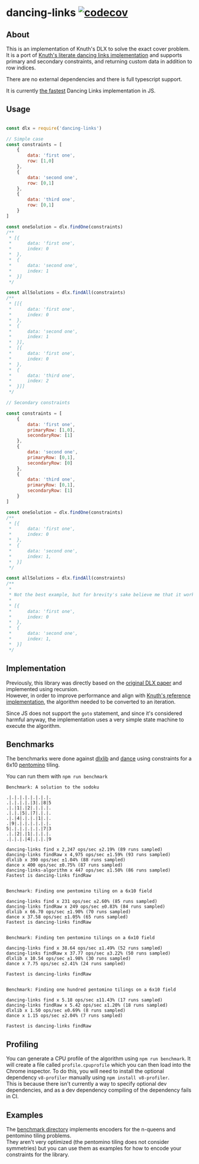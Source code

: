 # dancing-links [![codecov](https://codecov.io/gh/TimBeyer/node-dlx/branch/master/graph/badge.svg)](https://codecov.io/gh/TimBeyer/node-dlx)

## About

This is an implementation of Knuth's DLX to solve the exact cover problem.
It is a port of [Knuth's literate dancing links implementation](https://cs.stanford.edu/~knuth/programs/dance.w) and supports primary and secondary constraints, and returning custom data in addition to row indices.

There are no external dependencies and there is full typescript support.

It is currently [the fastest](#benchmarks) Dancing Links implementation in JS.

## Usage

```javascript

const dlx = require('dancing-links')

// Simple case
const constraints = [
    {
        data: 'first one',
        row: [1,0]
    },
    {
        data: 'second one',
        row: [0,1]
    },
    {
        data: 'third one',
        row: [0,1]
    }
]

const oneSolution = dlx.findOne(constraints)
/**
 * [{
 *      data: 'first one',
 *      index: 0
 *  },
 *  {
 *      data: 'second one',
 *      index: 1
 *  }]
 */

const allSolutions = dlx.findAll(constraints)
/**
 * [[{
 *      data: 'first one',
 *      index: 0
 *  },
 *  {
 *      data: 'second one',
 *      index: 1
 *  }],
 *  [{
 *      data: 'first one',
 *      index: 0
 *  },
 *  {
 *      data: 'third one',
 *      index: 2
 *  }]]
 */

// Secondary constraints

const constraints = [
    {
        data: 'first one',
        primaryRow: [1,0],
        secondaryRow: [1]
    },
    {
        data: 'second one',
        primaryRow: [0,1],
        secondaryRow: [0]
    },
    {
        data: 'third one',
        primaryRow: [0,1],
        secondaryRow: [1]
    }
]

const oneSolution = dlx.findOne(constraints)
/**
 * [{
 *      data: 'first one',
 *      index: 0
 *  },
 *  {
 *      data: 'second one',
 *      index: 1,
 *  }]
 */

const allSolutions = dlx.findAll(constraints)
/**
 * 
 * Not the best example, but for brevity's sake believe me that it works as intended.
 *
 * [{
 *      data: 'first one',
 *      index: 0
 *  },
 *  {
 *      data: 'second one',
 *      index: 1,
 *  }]
 */
```

## Implementation

Previously, this library was directly based on the [original DLX paper](https://arxiv.org/pdf/cs/0011047.pdf) and implemented using recursion.  
However, in order to improve performance and align with [Knuth's reference implementation](https://cs.stanford.edu/~knuth/programs/dance.w), the algorithm needed to be converted to an iteration.

Since JS does not support the `goto` statement, and since it's considered harmful anyway, the implementation uses a very simple state machine to execute the algorithm.


## Benchmarks

The benchmarks were done against [dlxlib](https://github.com/taylorjg/dlxlibjs) and [dance](https://github.com/wbyoung/dance) using constraints for a 6x10 [pentomino](https://en.wikipedia.org/wiki/Pentomino) tiling.

You can run them with `npm run benchmark`

```
Benchmark: A solution to the sodoku

.|.|.|.|.|.|.|.|.
.|.|.|.|.|3|.|8|5
.|.|1|.|2|.|.|.|.
.|.|.|5|.|7|.|.|.
.|.|4|.|.|.|1|.|.
.|9|.|.|.|.|.|.|.
5|.|.|.|.|.|.|7|3
.|.|2|.|1|.|.|.|.
.|.|.|.|4|.|.|.|9

dancing-links find x 2,247 ops/sec ±2.19% (89 runs sampled)
dancing-links findRaw x 4,975 ops/sec ±1.59% (93 runs sampled)
dlxlib x 390 ops/sec ±1.04% (88 runs sampled)
dance x 400 ops/sec ±0.75% (87 runs sampled)
dancing-links-algorithm x 447 ops/sec ±1.50% (86 runs sampled)
Fastest is dancing-links findRaw


Benchmark: Finding one pentomino tiling on a 6x10 field

dancing-links find x 231 ops/sec ±2.60% (85 runs sampled)
dancing-links findRaw x 249 ops/sec ±0.83% (84 runs sampled)
dlxlib x 66.70 ops/sec ±1.90% (70 runs sampled)
dance x 37.58 ops/sec ±1.05% (65 runs sampled)
Fastest is dancing-links findRaw


Benchmark: Finding ten pentomino tilings on a 6x10 field

dancing-links find x 38.64 ops/sec ±1.49% (52 runs sampled)
dancing-links findRaw x 37.77 ops/sec ±3.22% (50 runs sampled)
dlxlib x 10.54 ops/sec ±1.98% (30 runs sampled)
dance x 7.75 ops/sec ±2.41% (24 runs sampled)

Fastest is dancing-links findRaw


Benchmark: Finding one hundred pentomino tilings on a 6x10 field

dancing-links find x 5.18 ops/sec ±11.43% (17 runs sampled)
dancing-links findRaw x 5.42 ops/sec ±1.20% (18 runs sampled)
dlxlib x 1.50 ops/sec ±0.69% (8 runs sampled)
dance x 1.15 ops/sec ±2.04% (7 runs sampled)

Fastest is dancing-links findRaw
```

## Profiling

You can generate a CPU profile of the algorithm using `npm run benchmark`.
It will create a file called `profile.cpuprofile` which you can then load into the Chrome inspector.
To do this, you will need to install the optional dependency `v8-profiler` manually using `npm install v8-profiler`.  
This is because there isn't currently a way to specify optional dev dependencies, and as a dev dependency compiling of the dependency fails in CI.

## Examples

The [benchmark directory](https://github.com/TimBeyer/node-dlx/tree/master/benchmark) implements encoders for the n-queens and pentomino tiling problems.  
They aren't very optimized (the pentomino tiling does not consider symmetries) but you can use them as examples for how to encode your constraints for the library.
